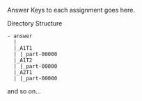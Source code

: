 Answer Keys to each assignment goes here.

Directory Structure
```
- answer
  |
  |_A1T1
  | |_part-00000
  |_A1T2
  | |_part-00000
  |_A2T1
  | |_part-00000
```
  and so on...
